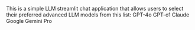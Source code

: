 This is a simple LLM streamlit chat application that allows users to select their preferred advanced LLM models from this list:
GPT-4o
GPT-o1
Claude
Google Gemini Pro
